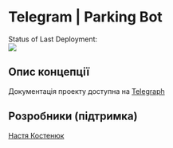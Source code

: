 # Telegram | Parking Bot
Status of Last Deployment:<br>
<img src="https://github.com/Humu-Social-KP/tg-parking-bot/workflows/CI-to-telegram-parking-bot/badge.svg?branch=master"><br>

## Опис концепції 
Документація проекту доступна на [Telegraph](https://telegra.ph/Telegram--Parking-Bot-01-30)
## Розробники (підтримка)
[Настя Костенюк](https://t.me/Anastasia_Kostenyuk)
